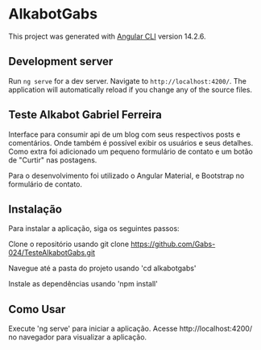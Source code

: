 # AlkabotGabs

This project was generated with [Angular CLI](https://github.com/angular/angular-cli) version 14.2.6.

## Development server

Run `ng serve` for a dev server. Navigate to `http://localhost:4200/`. The application will automatically reload if you change any of the source files.

## Teste Alkabot Gabriel Ferreira

Interface para consumir api de um blog com seus respectivos posts e comentários. Onde também é possível exibir os usuários e seus detalhes.
Como extra foi adicionado um pequeno formulário de contato e um botão de "Curtir" nas postagens.

Para o desenvolvimento foi utilizado o Angular Material, e Bootstrap no formulário de contato.

## Instalação
Para instalar a aplicação, siga os seguintes passos:

Clone o repositório usando git clone https://github.com/Gabs-024/TesteAlkabotGabs.git

Navegue até a pasta do projeto usando 'cd alkabotgabs'

Instale as dependências usando 'npm install'

## Como Usar

Execute 'ng serve' para iniciar a aplicação. Acesse http://localhost:4200/ no navegador para visualizar a aplicação.

